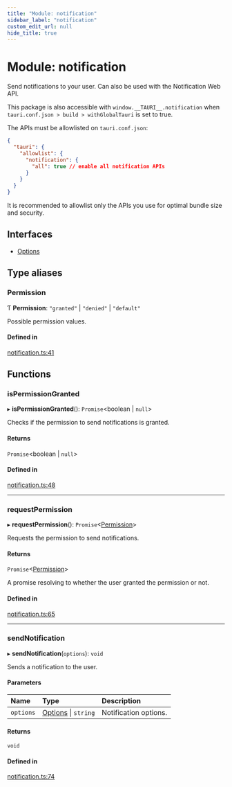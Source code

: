 ```yaml
---
title: "Module: notification"
sidebar_label: "notification"
custom_edit_url: null
hide_title: true
---
```


# Module: notification

Send notifications to your user. Can also be used with the Notification Web API.

This package is also accessible with `window.__TAURI__.notification` when `tauri.conf.json > build > withGlobalTauri` is set to true.

The APIs must be allowlisted on `tauri.conf.json`:
```json
{
  "tauri": {
    "allowlist": {
      "notification": {
        "all": true // enable all notification APIs
      }
    }
  }
}
```
It is recommended to allowlist only the APIs you use for optimal bundle size and security.

## Interfaces

- [Options](../interfaces/notification.options.md)

## Type aliases

### Permission

Ƭ **Permission**: ``"granted"`` \| ``"denied"`` \| ``"default"``

Possible permission values.

#### Defined in

[notification.ts:41](https://github.com/tauri-apps/tauri/blob/01d4ada/tooling/api/src/notification.ts#L41)

## Functions

### isPermissionGranted

▸ **isPermissionGranted**(): `Promise`<boolean \| ``null``\>

Checks if the permission to send notifications is granted.

#### Returns

`Promise`<boolean \| ``null``\>

#### Defined in

[notification.ts:48](https://github.com/tauri-apps/tauri/blob/01d4ada/tooling/api/src/notification.ts#L48)

___

### requestPermission

▸ **requestPermission**(): `Promise`<[Permission](notification.md#permission)\>

Requests the permission to send notifications.

#### Returns

`Promise`<[Permission](notification.md#permission)\>

A promise resolving to whether the user granted the permission or not.

#### Defined in

[notification.ts:65](https://github.com/tauri-apps/tauri/blob/01d4ada/tooling/api/src/notification.ts#L65)

___

### sendNotification

▸ **sendNotification**(`options`): `void`

Sends a notification to the user.

#### Parameters

| Name | Type | Description |
| :------ | :------ | :------ |
| `options` | [Options](../interfaces/notification.options.md) \| `string` | Notification options. |

#### Returns

`void`

#### Defined in

[notification.ts:74](https://github.com/tauri-apps/tauri/blob/01d4ada/tooling/api/src/notification.ts#L74)

